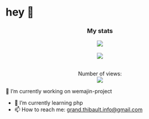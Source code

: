 # hey 👋
<div align="center">
    <h3>My stats</h3>
    <img src="https://github-readme-stats.vercel.app/api?username=ThibaultGRAND&show_icons=true&theme=jolly&count_private=true" /><br /><br />
    <img align="center" src="https://github-readme-stats.vercel.app/api/top-langs/?username=ThibaultGRAND&layout=compact&theme=jolly&count_private=true" /><br />
</div>

<p align="center">
    <br>Number of views: <br>
    <img src="https://profile-counter.glitch.me/ThibaultGRAND/count.svg" />
</p>


🔭 I’m currently working on wemajin-project
- 🌱 I’m currently learning php
- 📫 How to reach me: grand.thibault.info@gmail.com
